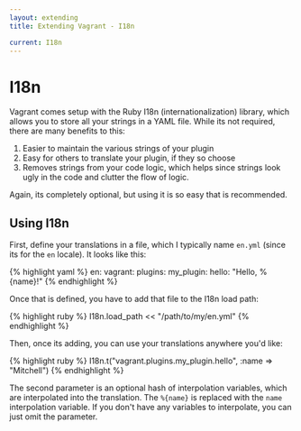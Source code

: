 ```yaml
---
layout: extending
title: Extending Vagrant - I18n

current: I18n
---
```

# I18n

Vagrant comes setup with the Ruby I18n (internationalization) library,
which allows you to store all your strings in a YAML file. While its
not required, there are many benefits to this:

1. Easier to maintain the various strings of your plugin
2. Easy for others to translate your plugin, if they so choose
3. Removes strings from your code logic, which helps since strings look ugly
   in the code and clutter the flow of logic.

Again, its completely optional, but using it is so easy that is recommended.

## Using I18n

First, define your translations in a file, which I typically name `en.yml`
(since its for the `en` locale). It looks like this:

{% highlight yaml %}
en:
  vagrant:
    plugins:
      my_plugin:
        hello: "Hello, %{name}!"
{% endhighlight %}

Once that is defined, you have to add that file to the I18n load path:

{% highlight ruby %}
I18n.load_path << "/path/to/my/en.yml"
{% endhighlight %}

Then, once its adding, you can use your translations anywhere you'd like:

{% highlight ruby %}
I18n.t("vagrant.plugins.my_plugin.hello", :name => "Mitchell")
{% endhighlight %}

The second parameter is an optional hash of interpolation variables, which
are interpolated into the translation. The `%{name}` is replaced with the
`name` interpolation variable. If you don't have any variables to interpolate,
you can just omit the parameter.
